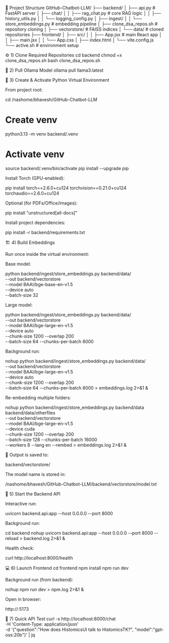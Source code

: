 📂 Project Structure
GitHub-Chatbot-LLM/
├── backend/
│   ├── api.py                # FastAPI server
│   ├── chat/
│   │   ├── rag_chat.py       # core RAG logic
│   │   ├── history_utils.py
│   │   └── logging_config.py
│   ├── ingest/
│   │   └── store_embeddings.py  # embedding pipeline
│   ├── clone_dsa_repos.sh    # repository cloning
│   ├── vectorstore/          # FAISS indices
│   └── data/                 # cloned repositories
├── frontend/
│   ├── src/
│   │   ├── App.jsx           # main React app
│   │   ├── main.jsx
│   │   └── App.css
│   ├── index.html
│   └── vite.config.js
└── active.sh                 # environment setup

⚙️ 1) Clone Required Repositories
cd backend
chmod +x clone_dsa_repos.sh
bash clone_dsa_repos.sh

🧠 2) Pull Ollama Model
ollama pull llama3:latest

🐍 3) Create & Activate Python Virtual Environment

From project root:

cd /nashome/bhavesh/GitHub-Chatbot-LLM

# Create venv
python3.13 -m venv backend/.venv

# Activate venv
source backend/.venv/bin/activate
pip install --upgrade pip


Install Torch (GPU-enabled):

pip install torch==2.6.0+cu124 torchvision==0.21.0+cu124 torchaudio==2.6.0+cu124


Optional (for PDFs/Office/images):

pip install "unstructured[all-docs]"


Install project dependencies:

pip install -r backend/requirements.txt

🏗️ 4) Build Embeddings

Run once inside the virtual environment:

Base model:

python backend/ingest/store_embeddings.py backend/data/ \
  --out backend/vectorstore \
  --model BAAI/bge-base-en-v1.5 \
  --device auto \
  --batch-size 32


Large model:

python backend/ingest/store_embeddings.py backend/data/ \
  --out backend/vectorstore \
  --model BAAI/bge-large-en-v1.5 \
  --device auto \
  --chunk-size 1200 --overlap 200 \
  --batch-size 64 --chunks-per-batch 8000


Background run:

nohup python backend/ingest/store_embeddings.py backend/data/ \
  --out backend/vectorstore \
  --model BAAI/bge-large-en-v1.5 \
  --device auto \
  --chunk-size 1200 --overlap 200 \
  --batch-size 64 --chunks-per-batch 8000 > embeddings.log 2>&1 &


Re-embedding multiple folders:

nohup python backend/ingest/store_embeddings.py backend/data backend/data/otherfiles \
  --out backend/vectorstore \
  --model BAAI/bge-large-en-v1.5 \
  --device cuda \
  --chunk-size 1200 --overlap 200 \
  --batch-size 128 --chunks-per-batch 16000 \
  --workers 8 --lang en --rembed > embeddings.log 2>&1 &


📌 Output is saved to:

backend/vectorstore/


The model name is stored in:

/nashome/bhavesh/GitHub-Chatbot-LLM/backend/vectorstore/model.txt

🔌 5) Start the Backend API

Interactive run:

uvicorn backend.api:app --host 0.0.0.0 --port 8000


Background run:

cd backend
nohup uvicorn backend.api:app --host 0.0.0.0 --port 8000 --reload > backend.log 2>&1 &


Health check:

curl http://localhost:8000/health

💻 6) Launch Frontend
cd frontend
npm install
npm run dev


Background run (from backend):

nohup npm run dev > npm.log 2>&1 &


Open in browser:

http://<host>:5173

🔎 7) Quick API Test
curl -s http://localhost:8000/chat \
  -H 'Content-Type: application/json' \
  -d '{"question":"How does HistomicsUI talk to HistomicsTK?", "model":"gpt-oss:20b"}' | jq
